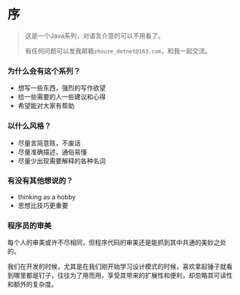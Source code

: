 # 序

> 这是一个Java系列，对语言介意的可以不用看了。
>
> 有任何问题可以发我邮箱`zhouze_dotnet@163.com`，和我一起交流。

### 为什么会有这个系列？

* 想写一些东西，强烈的写作欲望
* 给一些需要的人一些建议和心得
* 希望能对大家有帮助

### 以什么风格？

* 尽量言简意赅，不废话
* 尽量准确描述，通俗易懂
* 尽量少出现需要解释的各种名词

### 有没有其他想说的？

* thinking as a hobby
* 思想比技巧更重要

### 程序员的审美

每个人的审美或许不尽相同，但程序代码的审美还是能抓到其中共通的美妙之处的。

我们在开发的时候，尤其是在我们刚开始学习设计模式的时候，喜欢拿起锤子就看到哪里都是钉子，往往为了用而用，享受其带来的扩展性和便利，却忽略其可读性和额外的复杂度。

